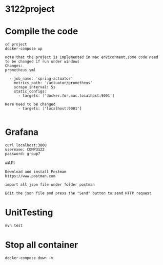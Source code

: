 # 3122project

# Compile the code
```
cd project
docker-compose up

note that the project is implemented in mac environment,some code need to be changed if run under windows
Changes:
prometheus.yml

  - job_name: 'spring-actuator'
    metrics_path: '/actuator/prometheus'
    scrape_interval: 5s
    static_configs:
      - targets: ['docker.for.mac.localhost:9001']
      
Here need to be changed
      - targets: ['localhost:9001']
      
```

# Grafana
```
curl localhost:3000
username: COMP3122
password: group7
```

#API
```
Download and install Postman
https://www.postman.com

import all json file under folder postman

Edit the json file and press the "Send" button to send HTTP request
```

# UnitTesting
```
mvn test
```

# Stop all container
```
docker-compose down -v
```
